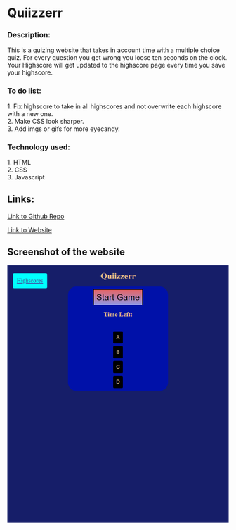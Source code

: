 # Quiizzerr

### Description:
This is a quizing website that takes in account time with a multiple choice quiz. For every question you get wrong you loose ten seconds on the clock. Your Highscore will get updated to the highscore page every time you save your highscore.

### To do list:
1\. Fix highscore to take in all highscores and not overwrite each highscore with a new one.  
2\. Make CSS look sharper.  
3\. Add imgs or gifs for more eyecandy.  

### Technology used:
1\. HTML  
2\. CSS     
3\. Javascript

## Links:

[Link to Github Repo](https://github.com/Lekashi/Quiizzerr "Link to Github Repo")

[Link to Website](https://lekashi.github.io/Quiizzerr/ "Link to Website")

## Screenshot of the website

![Screenshot of the website](./assets/imgs/Screenshot.png)